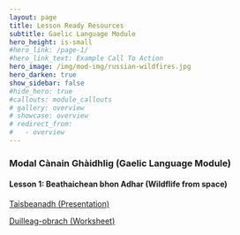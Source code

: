```yaml
---
layout: page
title: Lesson Ready Resources
subtitle: Gaelic Language Module 
hero_height: is-small
#hero_link: /page-1/
#hero_link_text: Example Call To Action
hero_image: /img/mod-img/russian-wildfires.jpg
hero_darken: true
show_sidebar: false
#hide_hero: true
#callouts: module_callouts
# gallery: overview
# showcase: overview
# redirect_from:
#   - overview
---
```


### Modal Cànain Ghàidhlig (Gaelic Language Module) 
<div class="image-text-container">
    <!-- Text beside the image -->
    <div class="text-content">

<h4>Lesson 1: Beathaichean bhon Adhar (Wildflife from space)</h4>
        <p><a href="https://drive.google.com/file/d/1QwuALeUsaljrx_lYauQOv69P2SW02P6n/view?usp=share_link" target="_blank">Taisbeanadh (Presentation)</a></p>
        <p><a href="https://drive.google.com/file/d/19AKuXTBcN-GhPin1N8cmRYNK0-POheVN/view?usp=share_link" target="_blank">Duilleag-obrach (Worksheet)</a></p>
   

